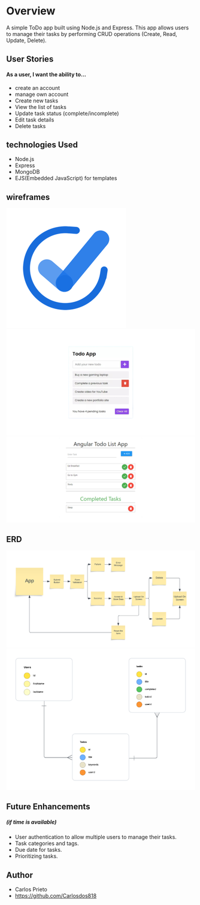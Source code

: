 # Overview

A simple ToDo app built using Node.js and Express. This app allows users to manage their tasks by performing CRUD operations (Create, Read, Update, Delete).

## User Stories
#### As a user, I want the ability to...

- create an account
- manage own account
- Create new tasks
- View the list of tasks
- Update task status (complete/incomplete)
- Edit task details
- Delete tasks





## technologies Used
- Node.js
- Express
- MongoDB
- EJS(Embedded JavaScript) for templates


## wireframes
![layout wireframe](images/logosmall.png)
![layout wireframe](images/wireframe1.png)
![layout wireframe](images/wireframe2.png)

## ERD
![layout wireframe](images/todo-app.png)
![layout wireframe](images/ERD-todo-app.png)

## Future Enhancements 
##### (if time is available)
- User authentication to allow multiple users to manage their tasks.
- Task categories and tags.
- Due date for tasks.
- Prioritizing tasks.


## Author 
- Carlos Prieto
- https://github.com/Carlosdos818